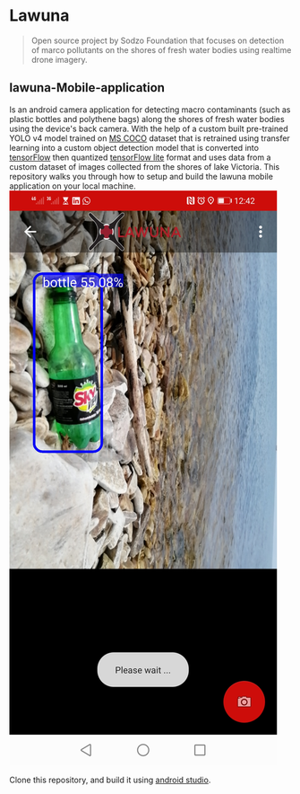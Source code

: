# Lawuna
> Open source project by Sodzo Foundation that focuses on detection of marco pollutants on the shores of fresh water bodies using realtime drone imagery.

## lawuna-Mobile-application

Is an android camera application for detecting macro contaminants (such as plastic bottles and polythene bags) along the shores of fresh water bodies using the device's back camera. With the help of a custom built pre-trained YOLO v4 model trained on [MS COCO](https://cocodataset.org/) dataset that is retrained using transfer learning into a custom object detection model that is converted into [tensorFlow](https://www.tensorflow.org/) then quantized [tensorFlow lite](https://www.tensorflow.org/lite) format and uses data from a custom dataset of images collected from the shores of lake Victoria.
This repository walks you through how to setup and build the lawuna mobile application on your local machine.
![N|Solid](app/src/main/res/drawable/Screenshot-2020-05-16-Sodzo-Foundation-Real-Time-Mobile-App-Object-Detection.jpg)

Clone this repository, and build it using [android studio](https://developer.android.com/studio).
